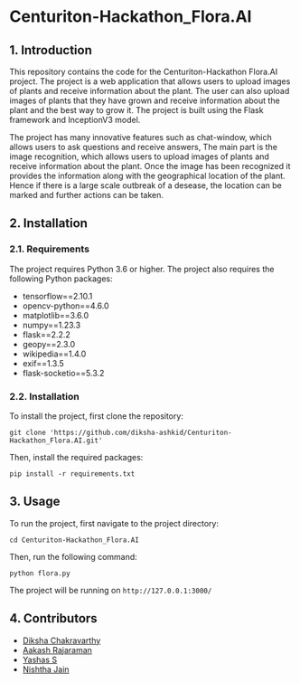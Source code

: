 # Centuriton-Hackathon_Flora.AI

## 1. Introduction

This repository contains the code for the Centuriton-Hackathon Flora.AI project. The project is a web application that allows users to upload images of plants and receive information about the plant. The user can also upload images of plants that they have grown and receive information about the plant and the best way to grow it. The project is built using the Flask framework and InceptionV3 model.

The project has many innovative features such as chat-window, which allows users to ask questions and receive answers, The main part is the image recognition, which allows users to upload images of plants and receive information about the plant. Once the image has been recognized it provides the information along with the geographical location of the plant. Hence if there is a large scale outbreak of a desease, the location can be marked and further actions can be taken.

## 2. Installation

### 2.1. Requirements

The project requires Python 3.6 or higher. The project also requires the following Python packages:

  * tensorflow==2.10.1
  * opencv-python==4.6.0
  * matplotlib==3.6.0
  * numpy==1.23.3
  * flask==2.2.2
  * geopy==2.3.0
  * wikipedia==1.4.0
  * exif==1.3.5
  * flask-socketio==5.3.2

### 2.2. Installation

To install the project, first clone the repository:

`git clone 'https://github.com/diksha-ashkid/Centuriton-Hackathon_Flora.AI.git'`

Then, install the required packages:

`pip install -r requirements.txt`

## 3. Usage

To run the project, first navigate to the project directory:

`cd Centuriton-Hackathon_Flora.AI`

Then, run the following command:

`python flora.py`

The project will be running on `http://127.0.0.1:3000/`

## 4. Contributors

  * [Diksha Chakravarthy](@diksha-ashkid)
  * [Aakash Rajaraman](@aakashrajaraman)
  * [Yashas S](@Yashas2001)
  * [Nishtha Jain](@2002nishthajain)

